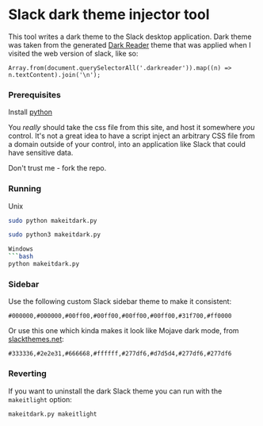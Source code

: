 # Slack dark theme injector tool
This tool writes a dark theme to the Slack desktop application.
Dark theme was taken from the generated [Dark Reader](https://darkreader.org)
theme that was applied when I visited the web version of slack, like so:
```
Array.from(document.querySelectorAll('.darkreader')).map((n) => n.textContent).join('\n');

```

### Prerequisites

Install [python](https://www.python.org/)

You _really_ should take the css file from this site, and host it somewhere _you_ control. It's
not a great idea to have a script inject an arbitrary CSS file from a domain outside of your control,
into an application like Slack that could have sensitive data.

Don't trust me - fork the repo.

### Running

Unix
```bash
sudo python makeitdark.py
```
```bash
sudo python3 makeitdark.py

Windows
```bash
python makeitdark.py
```
### Sidebar

Use the following custom Slack sidebar theme to make it consistent:
```
#000000,#000000,#00ff00,#00ff00,#00ff00,#00ff00,#31f700,#ff0000
```

Or use this one which kinda makes it look like Mojave dark mode, from [slackthemes.net](https://slackthemes.net):
```
#333336,#2e2e31,#666668,#ffffff,#277df6,#d7d5d4,#277df6,#277df6
```

### Reverting

If you want to uninstall the dark Slack theme you can run with the `makeitlight` option:
```
makeitdark.py makeitlight
```
